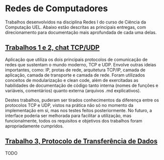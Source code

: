 # Redes de Computadores

Trabalhos desenvolvidos na disciplina Redes I do curso de Ciência da Computação UEL. Abaixo estão descritas as principais entregas, com direcionamento para documentação mais aprofundada de cada uma delas.

## [Trabalhos 1 e 2, chat TCP/UDP](docs/chat_tcp_udp)

Aplicação que utiliza os dois principais protocolos de comunicação de redes que sustentam o mundo moderno, TCP e UDP. Envolve outras ideias importantes, como: IP, protas de rede, arquitetura TCP/IP, camada de aplicação, camada de transporte e camada de rede. Foram utilizados conceitos de modularização e clean code, além de exercitadas as habilidades de documentação de código tanto interna (nomes de funções e variáveis, comentários) quanto externa (arquivos .md explicativos).

Destes trabalhos, puderam ser tirados conhecimentos da diferença entre os protocolos TCP e UDP, vistos na prática não só no momento da implementação em si, mas nos testes feitos posteriormente. No futuro, a interface poderia ser melhorada para facilitar a utilização, mas funcionalmente, todos os requisitos e objetivos dos trabalhos foram apropriadamente cumpridos.

## [Trabalho 3, Protocolo de Transferência de Dados](docs/protocolo_transferencia.md)
TODO
